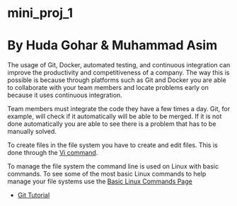 # mini_proj_1

# By Huda Gohar & Muhammad Asim
	
The usage of Git, Docker, automated testing, and continuous integration can improve the productivity and competitiveness of a company. The way this is possible is because through platforms such as Git and Docker you are able to collaborate with your team members and locate problems early on because it uses continuous integration. 

Team members must integrate the code they have a few times a day. Git, for example, will check if it automatically will be able to be merged. If it is not done automatically you are able to see there is a problem that has to be manually solved. 

To create files in the file system you have to create and edit files. This is done through the [Vi command](/writing.md).

To manage the file system the command line is used on Linux with basic commands. To see some of the most basic Linux commands to help manage your file systems use the [Basic Linux Commands Page](/linux.md)

* [Git Tutorial](/git.md)

